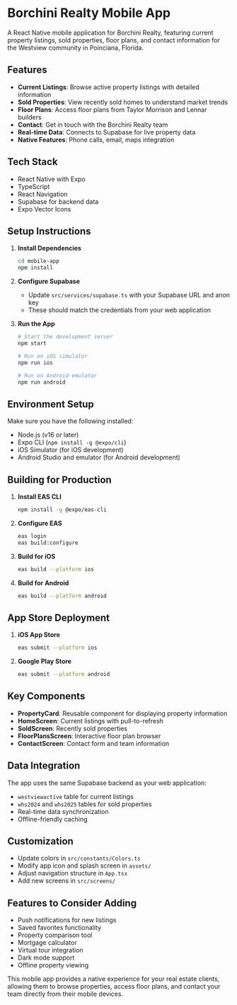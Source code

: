 # Borchini Realty Mobile App

A React Native mobile application for Borchini Realty, featuring current property listings, sold properties, floor plans, and contact information for the Westview community in Poinciana, Florida.

## Features

- **Current Listings**: Browse active property listings with detailed information
- **Sold Properties**: View recently sold homes to understand market trends
- **Floor Plans**: Access floor plans from Taylor Morrison and Lennar builders
- **Contact**: Get in touch with the Borchini Realty team
- **Real-time Data**: Connects to Supabase for live property data
- **Native Features**: Phone calls, email, maps integration

## Tech Stack

- React Native with Expo
- TypeScript
- React Navigation
- Supabase for backend data
- Expo Vector Icons

## Setup Instructions

1. **Install Dependencies**
   ```bash
   cd mobile-app
   npm install
   ```

2. **Configure Supabase**
   - Update `src/services/supabase.ts` with your Supabase URL and anon key
   - These should match the credentials from your web application

3. **Run the App**
   ```bash
   # Start the development server
   npm start

   # Run on iOS simulator
   npm run ios

   # Run on Android emulator
   npm run android
   ```

## Environment Setup

Make sure you have the following installed:
- Node.js (v16 or later)
- Expo CLI (`npm install -g @expo/cli`)
- iOS Simulator (for iOS development)
- Android Studio and emulator (for Android development)

## Building for Production

1. **Install EAS CLI**
   ```bash
   npm install -g @expo/eas-cli
   ```

2. **Configure EAS**
   ```bash
   eas login
   eas build:configure
   ```

3. **Build for iOS**
   ```bash
   eas build --platform ios
   ```

4. **Build for Android**
   ```bash
   eas build --platform android
   ```

## App Store Deployment

1. **iOS App Store**
   ```bash
   eas submit --platform ios
   ```

2. **Google Play Store**
   ```bash
   eas submit --platform android
   ```

## Key Components

- **PropertyCard**: Reusable component for displaying property information
- **HomeScreen**: Current listings with pull-to-refresh
- **SoldScreen**: Recently sold properties
- **FloorPlansScreen**: Interactive floor plan browser
- **ContactScreen**: Contact form and team information

## Data Integration

The app uses the same Supabase backend as your web application:
- `westviewactive` table for current listings
- `whs2024` and `whs2025` tables for sold properties
- Real-time data synchronization
- Offline-friendly caching

## Customization

- Update colors in `src/constants/Colors.ts`
- Modify app icon and splash screen in `assets/`
- Adjust navigation structure in `App.tsx`
- Add new screens in `src/screens/`

## Features to Consider Adding

- Push notifications for new listings
- Saved favorites functionality
- Property comparison tool
- Mortgage calculator
- Virtual tour integration
- Dark mode support
- Offline property viewing

This mobile app provides a native experience for your real estate clients, allowing them to browse properties, access floor plans, and contact your team directly from their mobile devices.